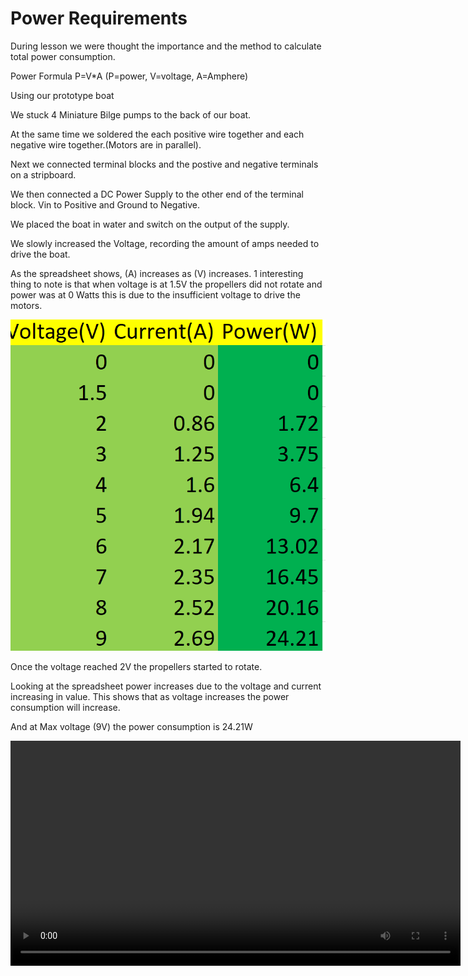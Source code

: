 # Power Requirements

During lesson we were thought the importance and the method to calculate total power consumption.

Power Formula P=V*A
(P=power, V=voltage, A=Amphere)

Using our prototype boat

We stuck 4 Miniature Bilge pumps to the back of our boat. 

At the same time we soldered the each positive wire together and each negative wire together.(Motors are in parallel).

Next we connected terminal blocks and the postive and negative terminals on a stripboard. 

We then connected a DC Power Supply to the other end of the terminal block. Vin to Positive and Ground to Negative.

We placed the boat in water and switch on the output of the supply.

We slowly increased the Voltage, recording the amount of amps needed to drive the boat. 

As the spreadsheet shows, (A) increases as (V) increases. 1 interesting thing to note is that when voltage is at 1.5V the propellers did not rotate and power was at 0 Watts this is due to the insufficient voltage to drive the motors. 

<img src = "Screenshot (6).png"/>

Once the voltage reached 2V the propellers started to rotate.

Looking at the spreadsheet power increases due to the voltage and current increasing in value. 
This shows that as voltage increases the power consumption will increase.

And at Max voltage (9V) the power consumption is 24.21W

<video width="720" controls>
  <source src="WhatsApp Video 2018-12-21 at 21.45.59.mp4" type="video/mp4">
  </video>
